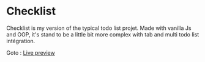 # Checklist
Checklist is my version of the typical todo list projet. Made with vanilla Js and OOP, it's stand to be a little bit more complex with tab and multi todo list intégration.

Goto : [Live preview](https://www.youtube.com)